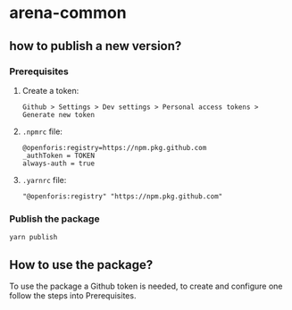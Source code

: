 # arena-common

## how to publish a new version?

### Prerequisites 
1. Create a token:

	`Github > Settings > Dev settings > Personal access tokens > Generate new token`

2. `.npmrc` file:
	```
    @openforis:registry=https://npm.pkg.github.com
	_authToken = TOKEN
	always-auth = true
	```
3. `.yarnrc` file:	

	```
	"@openforis:registry" "https://npm.pkg.github.com"
	```
    
### Publish the package

`yarn publish`


## How to use the package?

To use the package a Github token is needed, to create and configure one follow the steps into Prerequisites.
